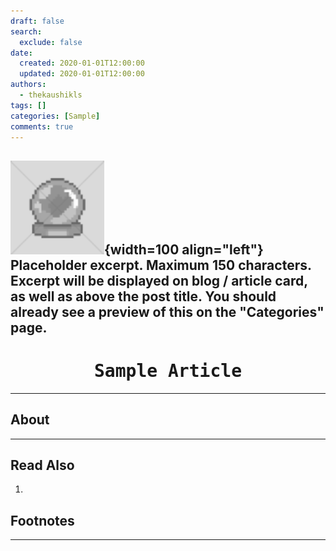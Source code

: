 ```yaml
---
draft: false
search:
  exclude: false
date:
  created: 2020-01-01T12:00:00
  updated: 2020-01-01T12:00:00
authors:
  - thekaushikls
tags: []
categories: [Sample]
comments: true
---
```

![](../../Resources/Placeholder_150x150.png){width=100 align="left"}
Placeholder excerpt. Maximum 150 characters. Excerpt will be displayed on blog / article card, as well as above the post title. You should already see a preview of this on the "Categories" page.
---
<!-- more -->
<center><h1><kbd> Sample Article </kbd></h1></center>

---

## About

---
## Read Also
1. 

## Footnotes

---
